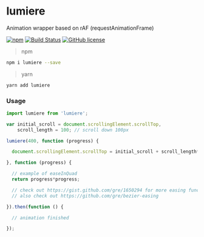 
# lumiere

Animation wrapper based on rAF (requestAnimationFrame)

[![npm](https://img.shields.io/npm/v/lumiere.svg)](https://www.npmjs.com/package/lumiere)
[![Build Status](https://travis-ci.org/kiltjs/lumiere.svg?branch=master)](https://travis-ci.org/kiltjs/lumiere)
[![GitHub license](https://img.shields.io/badge/license-MIT-blue.svg)](LICENSE)

> npm

``` sh
npm i lumiere --save
```

> yarn

``` sh
yarn add lumiere
```

### Usage

``` js
import lumiere from 'lumiere';

var initial_scroll = document.scrollingElement.scrollTop,
    scroll_length = 100; // scroll down 100px

lumiere(400, function (progress) {

  document.scrollingElement.scrollTop = initial_scroll + scroll_length*progress;

}, function (progress) {

  // example of easeInQuad
  return progress*progress;

  // check out https://gist.github.com/gre/1650294 for more easing functions
  // also check out https://github.com/gre/bezier-easing

}).then(function () {

  // animation finished

});
```

